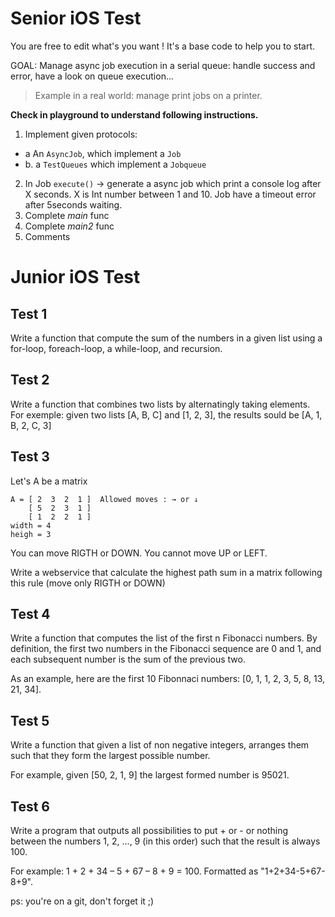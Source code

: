 # Senior iOS Test

You are free to edit what's you want ! It's a base code to help you to start.

GOAL: Manage async job execution in a serial queue: handle success and error, have a look on queue execution...
> Example in a real world: manage print jobs on a printer.

**Check in playground to understand following instructions.**

1. Implement given protocols:
  * a An `AsyncJob`, which implement a `Job`
  * b. a `TestQueues` which implement a `Jobqueue`
2. In Job `execute()` -> generate a async job which print a console log after X seconds. X is Int number between 1 and 10. Job have a timeout error after 5seconds waiting.
3. Complete *main* func
4. Complete *main2* func
5. Comments


# Junior iOS Test

## Test 1

Write a function that compute the sum of the numbers in a given list using a for-loop, foreach-loop, a while-loop, and recursion.

## Test 2

Write a function that combines two lists by alternatingly taking elements. For exemple: given two lists [A, B, C] and [1, 2, 3], the results sould be [A, 1, B, 2, C, 3]

## Test 3

Let's A be a matrix
```
A = [ 2  3  2  1 ]  Allowed moves : → or ↓
    [ 5  2  3  1 ]
    [ 1  2  2  1 ]
width = 4
heigh = 3
```

You can move RIGTH or DOWN.
You cannot move UP or LEFT.

Write a webservice that calculate the highest path sum in a matrix
following this rule (move only RIGTH or DOWN)

## Test 4

Write a function that computes the list of the first n Fibonacci numbers. By definition, the first two numbers in the Fibonacci sequence are 0 and 1, and each subsequent number is the sum of the previous two.

As an example, here are the first 10 Fibonnaci numbers: [0, 1, 1, 2, 3, 5, 8, 13, 21, 34].

## Test 5

Write a function that given a list of non negative integers, arranges them such that they form the largest possible number.

For example, given [50, 2, 1, 9] the largest formed number is 95021.

## Test 6

Write a program that outputs all possibilities to put + or - or nothing between the numbers 1, 2, ..., 9 (in this order) such that the result is always 100.

For example: 1 + 2 + 34 – 5 + 67 – 8 + 9 = 100.
Formatted as "1+2+34-5+67-8+9".

ps: you're on a git, don't forget it ;)
